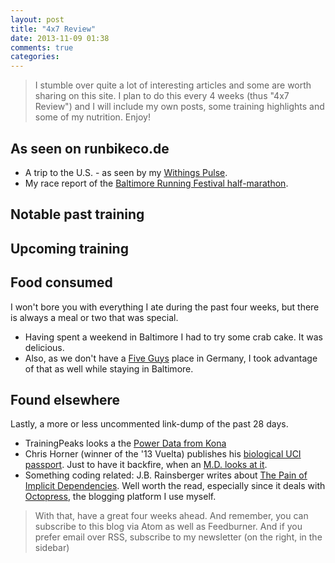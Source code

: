 ```yaml
---
layout: post
title: "4x7 Review"
date: 2013-11-09 01:38
comments: true
categories: 
---
```

> I stumble over quite a lot of interesting articles and some are worth sharing on this site. I plan to do this every 4 weeks (thus "4x7 Review") and I will include my own posts, some training highlights and some of my nutrition. Enjoy!

## As seen on runbikeco.de
 * A trip to the U.S. - as seen by my [Withings Pulse](/blog/2013/10/18/a-trip-to-the-us-as-seen-by-my-withings-pulse/).
 * My race report of the [Baltimore Running Festival half-marathon](http://blog.runbikeco.de/blog/2013/10/21/race-report-baltimore-running-festival-half-marathon/).


## Notable past training

## Upcoming training

## Food consumed
I won't bore you with everything I ate during the past four weeks, but there is always a meal or two that was special.

 * Having spent a weekend in Baltimore I had to try some crab cake. It was delicious.
 * Also, as we don't have a [Five Guys](http://www.fiveguys.com/) place in Germany, I took advantage of that as well while staying in Baltimore.

## Found elsewhere
Lastly, a more or less uncommented link-dump of the past 28 days.

 * TrainingPeaks looks a the [Power Data from Kona](http://blog.trainingpeaks.com/posts/2013/10/15/power-data-from-kona-2013.html)
 * Chris Horner (winner of the '13 Vuelta) publishes his [biological UCI passport](http://www.chrishornerracing.com/13-uci-passport/). Just to have it backfire, when an [M.D. looks at it](http://www.outsideonline.com/outdoor-adventure/biking/road-biking/Chris-Horner-Bio-Passport-Raises-Doubts.html).
 * Something coding related: J.B. Rainsberger writes about [The Pain of Implicit Dependencies](http://blog.thecodewhisperer.com/2013/10/14/the-pain-of-implicit-dependencies/). Well worth the read, especially since it deals with [Octopress](http://octopress.org/), the blogging platform I use myself.
 


> With that, have a great four weeks ahead. And remember, you can subscribe to this blog via Atom as well as Feedburner.
> And if you prefer email over RSS, subscribe to my newsletter (on the right, in the sidebar) 
